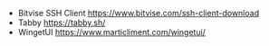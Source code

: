* Bitvise SSH Client https://www.bitvise.com/ssh-client-download
* Tabby https://tabby.sh/
* WingetUI https://www.marticliment.com/wingetui/
